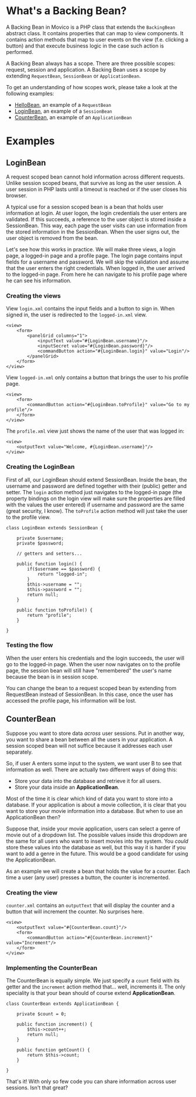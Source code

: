 # What's a Backing Bean? #

A Backing Bean in Movico is a PHP class that extends the `BackingBean` abstract class. It contains properties that can map to view components. It contains action methods that map to user events on the view (f.e. clicking a button) and that execute business logic in the case such action is performed.

A Backing Bean always has a scope. There are three possible scopes: request, session and application. A Backing Bean uses a scope by extending `RequestBean`, `SessionBean` or `ApplicationBean`.

To get an understanding of how scopes work, please take a look at the following examples:
  * [HelloBean](MvcExample.md), an example of a `RequestBean`
  * [LoginBean](#LoginBean.md), an example of a `SessionBean`
  * [CounterBean](#CounterBean.md), an example of an `ApplicationBean`

# Examples #

## LoginBean ##

A request scoped bean cannot hold information across different requests. Unlike session scoped beans, that survive as long as the user session. A user session in PHP lasts until a timeout is reached or if the user closes his browser.

A typical use for a session scoped bean is a bean that holds user information at login. At user logon, the login credentials the user enters are validated. If this succeeds, a reference to the user object is stored inside a SessionBean. This way, each page the user visits can use information from the stored information in the SessionBean. When the user signs out, the user object is removed from the bean.

Let's see how this works in practice. We will make three views, a login page, a logged-in page and a profile page. The login page contains input fields for a username and password. We will skip the validation and assume that the user enters the right credentials. When logged in, the user arrived to the logged-in page. From here he can navigate to his profile page where he can see his information.

### Creating the views ###

View `login.xml` contains the input fields and a button to sign in. When signed in, the user is redirected to the `logged-in.xml` view.
```
<view>
    <form>
        <panelGrid columns="1">
            <inputText value="#{LoginBean.username}"/>
            <inputSecret value="#{LoginBean.password}"/>
            <commandButton action="#{LoginBean.login}" value="Login"/>
        </panelGrid>
    </form>
</view>
```

View `logged-in.xml` only contains a button that brings the user to his profile page.
```
<view>
    <form>
        <commandButton action="#{LoginBean.toProfile}" value="Go to my profile"/>
    </form>
</view>
```

The `profile.xml` view just shows the name of the user that was logged in:
```
<view>
    <outputText value="Welcome, #{LoginBean.username}"/>
</view>
```

### Creating the LoginBean ###

First of all, our LoginBean should extend SessionBean. Inside the bean, the username and password are defined together with their (public) getter and setter. The `login` action method just navigates to the logged-in page (the property bindings on the login view will make sure the properties are filled with the values the user entered) if username and password are the same (great security, I know). The `toProfile` action method will just take the user to the profile view.
```
class LoginBean extends SessionBean {

    private $username;
    private $password;

    // getters and setters...

    public function login() {
        if($username == $password) {
            return "logged-in";
        }
        $this->username = "";
        $this->password = "";
        return null;
    }

    public function toProfile() {
        return "profile";
    }

}
```

### Testing the flow ###

When the user enters his credentials and the login succeeds, the user will go to the logged-in page. When the user now navigates on to the profile page, the session bean will still have "remembered" the user's name because the bean is in session scope.

You can change the bean to a request scoped bean by extending from RequestBean instead of SessionBean. In this case, once the user has accessed the profile page, his information will be lost.

## CounterBean ##

Suppose you want to store data _across_ user sessions. Put in another way, you want to share a bean between all the users in your application. A session scoped bean will not suffice because it addresses each user separately.

So, if user A enters some input to the system, we want user B to see that information as well. There are actually two different ways of doing this:
  * Store your data into the database and retrieve it for all users.
  * Store your data inside an **ApplicationBean**.

Most of the time it is clear which kind of data you want to store into a database. If your application is about a movie collection, it is clear that you want to store your movie information into a database. But when to use an ApplicationBean then?

Suppose that, inside your movie application, users can select a genre of movie out of a dropdown list. The possible values inside this dropdown are the same for all users who want to insert movies into the system. You _could_ store these values into the database as well, but this way it is harder if you want to add a genre in the future. This would be a good candidate for using the ApplicationBean.

As an example we will create a bean that holds the value for a counter. Each time a user (any user) presses a button, the counter is incremented.

### Creating the view ###

`counter.xml` contains an `outputText` that will display the counter and a button that will increment the counter. No surprises here.
```
<view>
    <outputText value="#{CounterBean.count}"/>
    <form>
        <commandButton action="#{CounterBean.increment}" value="Increment"/>
    </form>
</view>
```

### Implementing the CounterBean ###

The CounterBean is equally simple. We just specify a `count` field with its getter and the `increment` action method that... well, increments it. The only speciality is that your bean should of course extend **ApplicationBean**.
```
class CounterBean extends ApplicationBean {
	
    private $count = 0;
	
    public function increment() {
        $this->count++;
        return null;
    }
	
    public function getCount() {
        return $this->count;
    }
	
}
```

That's it! With only so few code you can share information across user sessions. Isn't that great?